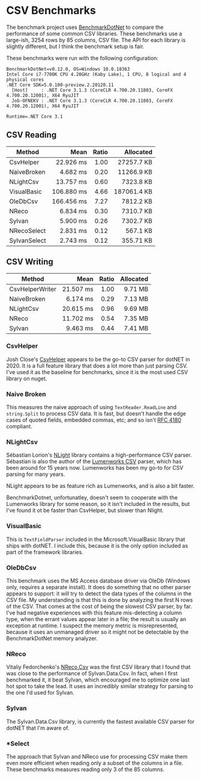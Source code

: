 # CSV Benchmarks

The benchmark project uses [BenchmarkDotNet](https://github.com/dotnet/BenchmarkDotNet) to compare the performance of some common CSV libraries.
These benchmarks use a large-ish, 3254 rows by 85 columns, CSV file. The API for each library is slightly different, but I think the benchmark setup is fair.

These benchmarks were run with the following configuration:
```
BenchmarkDotNet=v0.12.0, OS=Windows 10.0.18363
Intel Core i7-7700K CPU 4.20GHz (Kaby Lake), 1 CPU, 8 logical and 4 physical cores
.NET Core SDK=5.0.100-preview.2.20120.11
  [Host]     : .NET Core 3.1.3 (CoreCLR 4.700.20.11803, CoreFX 4.700.20.12001), X64 RyuJIT
  Job-OFNEKV : .NET Core 3.1.3 (CoreCLR 4.700.20.11803, CoreFX 4.700.20.12001), X64 RyuJIT

Runtime=.NET Core 3.1
```

## CSV Reading

|       Method |       Mean | Ratio |   Allocated |
|------------- |-----------:|------:|------------:|
|    CsvHelper |  22.926 ms |  1.00 |  27257.7 KB |
|  NaiveBroken |   4.682 ms |  0.20 |  11266.9 KB |
|    NLightCsv |  13.757 ms |  0.60 |   7323.8 KB |
|  VisualBasic | 106.880 ms |  4.66 | 187061.4 KB |
|     OleDbCsv | 166.456 ms |  7.27 |   7812.2 KB |
|        NReco |   6.834 ms |  0.30 |   7310.7 KB |
|       Sylvan |   5.900 ms |  0.26 |   7302.7 KB |
|  NRecoSelect |   2.831 ms |  0.12 |    567.1 KB |
| SylvanSelect |   2.743 ms |  0.12 |   355.71 KB |


## CSV Writing
|          Method |      Mean | Ratio | Allocated |
|---------------- |----------:|------:|----------:|
| CsvHelperWriter | 21.507 ms |  1.00 |   9.71 MB |
|     NaiveBroken |  6.174 ms |  0.29 |   7.13 MB |
|       NLightCsv | 20.615 ms |  0.96 |   9.69 MB |
|           NReco | 11.702 ms |  0.54 |   7.35 MB |
|          Sylvan |  9.463 ms |  0.44 |   7.41 MB |


### CsvHelper
Josh Close's [CsvHelper](https://github.com/joshclose/CsvHelper) appears to be the go-to CSV parser for dotNET in 2020. It is a full feature library that does a lot more than just parsing CSV. I've used it as the baseline for benchmarks, since it is the most used CSV library on nuget.

### Naive Broken
This measures the naive approach of using `TextReader.ReadLine` and `string.Split` to process CSV data. It is fast, but doesn't handle the edge cases of quoted fields, embedded commas, etc; and so isn't [RFC 4180](https://tools.ietf.org/html/rfc4180) compliant.

### NLightCsv
Sébastian Lorion's [NLight](https://github.com/slorion/nlight) library contains a high-performance CSV parser. Sébastian is also the author of the [Lumenworks CSV](https://www.codeproject.com/Articles/9258/A-Fast-CSV-Reader) parser, which has been around for 15 years now. Lumenworks has been my go-to for CSV parsing for many years.

NLight appears to be as feature rich as Lumenworks, and is also a bit faster.

BenchmarkDotnet, unfortunatley, doesn't seem to cooperate with the Lumenworks library for some reason, so it isn't included in the results, but I've found it ot be faster than CsvHelper, but slower than Nlight.

### VisualBasic
This is `TextFieldParser` included in the Microsoft.VisualBasic library that ships with dotNET. I include this, because it is the only option included as part of the framework libraries.

### OleDbCsv
This benchmark uses the MS Access database driver via OleDb (Windows only, requires a separate install). 
It does do something that no other parser appears to support: it will try to detect the data types of the columns in the CSV file. 
My understanding is that this is done by analyzing the first N rows of the CSV. That comes at the cost of being the slowest CSV parser, by far. 
I've had negative experiences with this feature mis-detecting a column type, when the errant values appear later in a file; the result is usually an exception at runtime.
I suspect the memory metric is misrepresented, because it uses an unmanaged driver so it might not be detectable by the BenchmarkDotNet memory analyzer.

### NReco
Vitaliy Fedorchenko's [NReco.Csv](https://github.com/nreco/csv) was the first CSV library that I found that was close to the performance of Sylvan.Data.Csv. In fact, when I first benchmarked it, it beat Sylvan, which encouraged me to optimize one last hot spot to take the lead. It uses an incredibly similar strategy for parsing to the one I'd used for Sylvan.

### Sylvan
The Sylvan.Data.Csv library, is currently the fastest available CSV parser for dotNET that I'm aware of.

### *Select
The approach that Sylvan and NReco use for processing CSV make them even more efficient when reading only a subset of the columns in a file. These benchmarks measures reading only 3 of the 85 columns.

